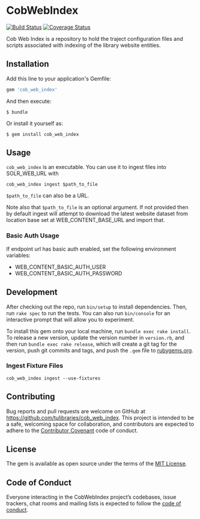 # CobWebIndex
[![Build Status](https://travis-ci.org/tulibraries/cob_web_index.svg?branch=master)](https://travis-ci.org/tulibraries/cob_web_index)
[![Coverage Status](https://coveralls.io/repos/github/tulibraries/cob_web_index/badge.svg?branch=master)](https://coveralls.io/github/tulibraries/cob_web_index?branch=master)

Cob Web Index is a repository to hold the traject configuration files and scripts associated with indexing of the library website entities.

## Installation

Add this line to your application's Gemfile:

```ruby
gem 'cob_web_index'
```

And then execute:

    $ bundle

Or install it yourself as:

    $ gem install cob_web_index

## Usage

`cob_web_index` is an executable.  You can use it to ingest files into SOLR_WEB_URL with

```
cob_web_index ingest $path_to_file
```

`$path_to_file` can also be a URL.

Note also that `$path_to_file` is an optional argument. If not provided then by default ingest will attempt to download the latest website dataset from location base set at WEB_CONTENT_BASE_URL and import that. 

### Basic Auth Usage

If endpoint url has basic auth enabled, set the following environment variables:
* WEB_CONTENT_BASIC_AUTH_USER
* WEB_CONTENT_BASIC_AUTH_PASSWORD

## Development

After checking out the repo, run `bin/setup` to install dependencies. Then, run `rake spec` to run the tests. You can also run `bin/console` for an interactive prompt that will allow you to experiment.

To install this gem onto your local machine, run `bundle exec rake install`. To release a new version, update the version number in `version.rb`, and then run `bundle exec rake release`, which will create a git tag for the version, push git commits and tags, and push the `.gem` file to [rubygems.org](https://rubygems.org).

### Ingest Fixture Files
`cob_web_index ingest --use-fixtures`

## Contributing

Bug reports and pull requests are welcome on GitHub at https://github.com/tulibraries/cob_web_index. This project is intended to be a safe, welcoming space for collaboration, and contributors are expected to adhere to the [Contributor Covenant](http://contributor-covenant.org) code of conduct.

## License

The gem is available as open source under the terms of the [MIT License](https://opensource.org/licenses/MIT).

## Code of Conduct

Everyone interacting in the CobWebIndex project’s codebases, issue trackers, chat rooms and mailing lists is expected to follow the [code of conduct](https://github.com/tulibraries/cob_web_index/blob/master/CODE_OF_CONDUCT.md).
